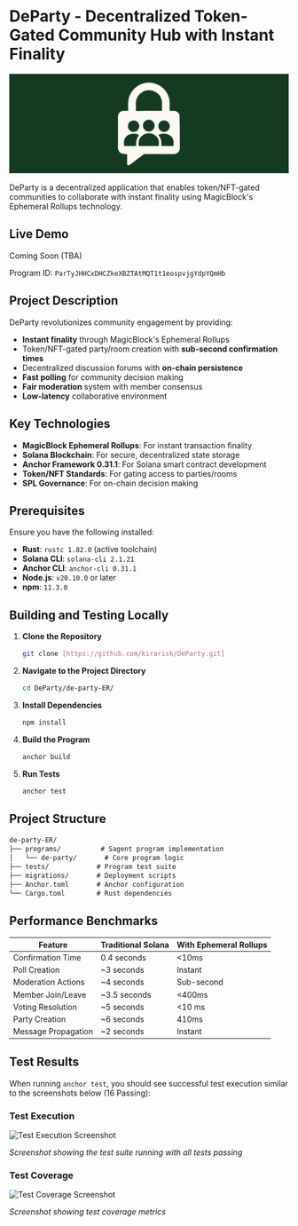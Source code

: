 # DeParty - Decentralized Token-Gated Community Hub with Instant Finality

![DeParty Banner](./banner.png)

DeParty is a decentralized application that enables token/NFT-gated communities to collaborate with instant finality using MagicBlock's Ephemeral Rollups technology.

## Live Demo

Coming Soon (TBA)

Program ID: `ParTyJHHCxDHCZkeXBZTAtMQT1t1eospvjgYdpYQmHb`

## Project Description

DeParty revolutionizes community engagement by providing:
- **Instant finality** through MagicBlock's Ephemeral Rollups
- Token/NFT-gated party/room creation with **sub-second confirmation times**
- Decentralized discussion forums with **on-chain persistence**
- **Fast polling** for community decision making
- **Fair moderation** system with member consensus
- **Low-latency** collaborative environment

## Key Technologies

- **MagicBlock Ephemeral Rollups**: For instant transaction finality
- **Solana Blockchain**: For secure, decentralized state storage
- **Anchor Framework 0.31.1**: For Solana smart contract development
- **Token/NFT Standards**: For gating access to parties/rooms
- **SPL Governance**: For on-chain decision making

## Prerequisites

Ensure you have the following installed:

- **Rust**: `rustc 1.82.0` (active toolchain)
- **Solana CLI**: `solana-cli 2.1.21`
- **Anchor CLI**: `anchor-cli 0.31.1`
- **Node.js**: `v20.10.0` or later
- **npm**: `11.3.0`

## Building and Testing Locally

1. **Clone the Repository**
   ```bash
   git clone [https://github.com/kirarisk/DeParty.git]

2. **Navigate to the Project Directory**
   ```bash
   cd DeParty/de-party-ER/
   ```

3. **Install Dependencies**
   ```bash
   npm install
   ```

4. **Build the Program**
   ```bash
   anchor build
   ```

5. **Run Tests**
   ```bash
   anchor test
   ```

## Project Structure

```
de-party-ER/
├── programs/          # Sagent program implementation
│   └── de-party/       # Core program logic
├── tests/            # Program test suite
├── migrations/       # Deployment scripts
├── Anchor.toml       # Anchor configuration
└── Cargo.toml        # Rust dependencies
```


## Performance Benchmarks

| Feature               | Traditional Solana| With Ephemeral Rollups |
|-----------------------|-------------------|------------------------|
| Confirmation Time     | 0.4 seconds       | <10ms                  |
| Poll Creation         | ~3 seconds        | Instant                |
| Moderation Actions    | ~4 seconds        | Sub-second             |
| Member Join/Leave     | ~3.5 seconds      | <400ms                 |
| Voting Resolution     | ~5 seconds        | <10 ms                 |
| Party Creation        | ~6 seconds        | 410ms                  |
| Message Propagation   | ~2 seconds        | Instant                |


## Test Results

When running `anchor test`, you should see successful test execution similar to the screenshots below (16 Passing):

### Test Execution
![Test Execution Screenshot](./test-execution.png)

*Screenshot showing the test suite running with all tests passing*

### Test Coverage
![Test Coverage Screenshot](./test-coverage.png)

*Screenshot showing test coverage metrics*